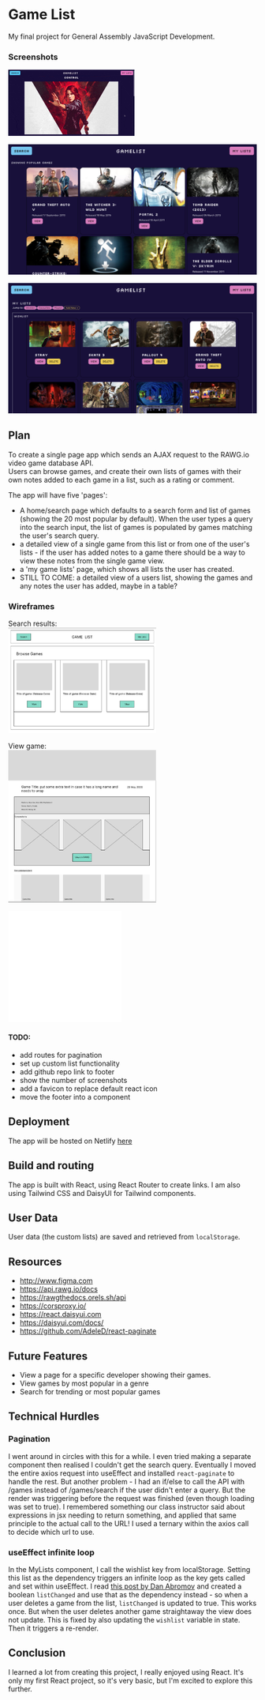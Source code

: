# Game List

My final project for General Assembly JavaScript Development.

### Screenshots

![screenshot](./screenshots/ViewGame.gif)  

![screenshot](./screenshots/SearchResults.png)  

![screenshot](./screenshots/MyLists.png)


## Plan

To create a single page app which sends an AJAX request to the RAWG.io video game database API.  
Users can browse games, and create their own lists of games with their own notes added to each game in a list, such as a rating or comment.  

The app will have five 'pages': 
- A home/search page which defaults to a search form and list of games (showing the 20 most popular by default). When the user types a query into the search input, the list of games is populated by games matching the user's search query.  
- a detailed view of a single game from this list or from one of the user's lists - if the user has added notes to a game there should be a way to view these notes from the single game view. 
- a 'my game lists' page, which shows all lists the user has created.  
- STILL TO COME: a detailed view of a users list, showing the games and any notes the user has added, maybe in a table?  

### Wireframes

Search results:  
<img src="./screenshots/searchresults_wireframe.png" width="300">

View game:  
<img src="./screenshots/viewgame_wireframe.png" width="300">

![icon](./src/github-mark-white.png)

#### TODO:

- add routes for pagination
- set up custom list functionality
- add github repo link to footer
- show the number of screenshots
- add a favicon to replace default react icon
- move the footer into a component

<!-- - add wireframes and screenshots to readme -->

## Deployment

The app will be hosted on Netlify [here](https://jsd-game-list.netlify.app/)  
 

## Build and routing

The app is built with React, using React Router to create links. I am also using Tailwind CSS and DaisyUI for Tailwind components.  

## User Data

User data (the custom lists) are saved and retrieved from  `localStorage`.  


## Resources

- http://www.figma.com
- https://api.rawg.io/docs
- https://rawgthedocs.orels.sh/api
- https://corsproxy.io/
- https://react.daisyui.com
- https://daisyui.com/docs/
- https://github.com/AdeleD/react-paginate


## Future Features

- View a page for a specific developer showing their games. 
- View games by most popular in a genre
- Search for trending or most popular games


## Technical Hurdles

### Pagination

I went around in circles with this for a while. I even tried making a separate component then realised I couldn't get the search query. Eventually I moved the entire axios request into useEffect and installed `react-paginate` to handle the rest. But another problem - I had an if/else to call the API with /games instead of /games/search if the user didn't enter a query. But the render was triggering before the request was finished (even though loading was set to true). I remembered something our class instructor said about expressions in jsx needing to return something, and applied that same principle to the actual call to the URL! I used a ternary within the axios call to decide which url to use. 

### useEffect infinite loop

In the MyLists component, I call the wishlist key from localStorage. Setting this list as the dependency triggers an infinite loop as the key gets called and set within useEffect. I read [this post by Dan Abromov](https://overreacted.io/a-complete-guide-to-useeffect/) and created a boolean `listChanged` and use that as the dependency instead - so when a user deletes a game from the list, `listChanged` is updated to true. This works once. But when the user deletes another game straightaway the view does not update. This is fixed by also updating the `wishlist` variable in state. Then it triggers a re-render.  

## Conclusion

I learned a lot from creating this project, I really enjoyed using React. It's only my first React project, so it's very basic, but I'm excited to explore this further. 
